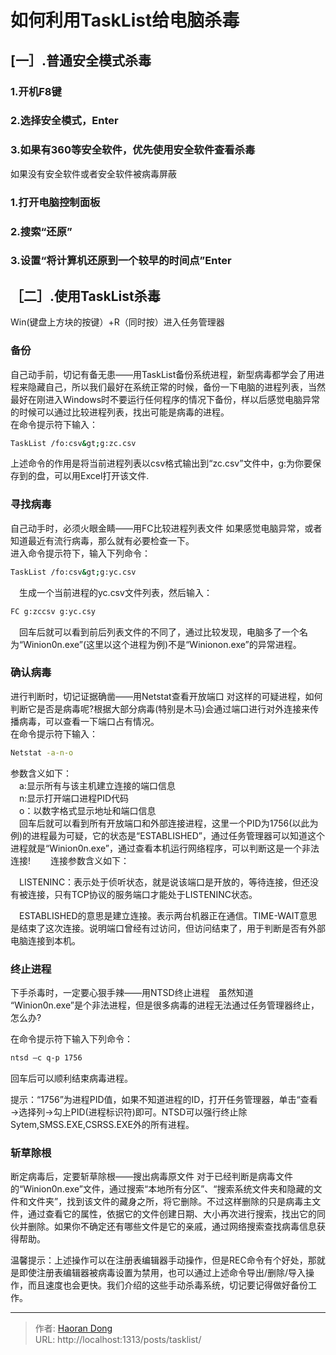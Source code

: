 # 如何利用TaskList给电脑杀毒

 ## [一］.普通安全模式杀毒
 ### 1.开机F8键
 ### 2.选择安全模式，Enter 
 ### 3.如果有360等安全软件，优先使用安全软件查看杀毒 
   如果没有安全软件或者安全软件被病毒屏蔽 
 ### 1.打开电脑控制面板
 ### 2.搜索“还原” 
 ### 3.设置“将计算机还原到一个较早的时间点”Enter
 
 
 ## ［二］.使用TaskList杀毒
Win(键盘上方块的按键）&#43;R（同时按）进入任务管理器
### 备份
自己动手前，切记有备无患——用TaskList备份系统进程，新型病毒都学会了用进程来隐藏自己，所以我们最好在系统正常的时候，备份一下电脑的进程列表，当然最好在刚进入Windows时不要运行任何程序的情况下备份，样以后感觉电脑异常的时候可以通过比较进程列表，找出可能是病毒的进程。  
在命令提示符下输入： 
``` bash
TaskList /fo:csv&gt;g:zc.csv　　
```
上述命令的作用是将当前进程列表以csv格式输出到“zc.csv”文件中，g:为你要保存到的盘，可以用Excel打开该文件.　　
### 寻找病毒
自己动手时，必须火眼金睛——用FC比较进程列表文件 如果感觉电脑异常，或者知道最近有流行病毒，那么就有必要检查一下。  
进入命令提示符下，输入下列命令：　　                   
``` bash
TaskList /fo:csv&gt;g:yc.csv　
```
　生成一个当前进程的yc.csv文件列表，然后输入：
``` bash
FC g:zccsv g:yc.csy　
```
　回车后就可以看到前后列表文件的不同了，通过比较发现，电脑多了一个名为“Winion0n.exe”(这里以这个进程为例)不是“Winionon.exe”的异常进程。　　
### 确认病毒
进行判断时，切记证据确凿——用Netstat查看开放端口 对这样的可疑进程，如何判断它是否是病毒呢?根据大部分病毒(特别是木马)会通过端口进行对外连接来传播病毒，可以查看一下端口占有情况。　  
在命令提示符下输入：
``` bash
Netstat -a-n-o
```
参数含义如下：　    
　a:显示所有与该主机建立连接的端口信息　  
　n:显示打开端口进程PID代码　  
　o：以数字格式显示地址和端口信息　  
　回车后就可以看到所有开放端口和外部连接进程，这里一个PID为1756(以此为例)的进程最为可疑，它的状态是“ESTABLISHED”，通过任务管理器可以知道这个进程就是“Winion0n.exe”，通过查看本机运行网络程序，可以判断这是一个非法连接!　　
连接参数含义如下：　   
  
　LISTENINC：表示处于侦听状态，就是说该端口是开放的，等待连接，但还没有被连接，只有TCP协议的服务端口才能处于LISTENINC状态。　    

　ESTABLISHED的意思是建立连接。表示两台机器正在通信。TIME-WAIT意思是结束了这次连接。说明端口曾经有过访问，但访问结束了，用于判断是否有外部电脑连接到本机。
### 终止进程
下手杀毒时，一定要心狠手辣——用NTSD终止进程　虽然知道 “Winion0n.exe”是个非法进程，但是很多病毒的进程无法通过任务管理器终止，怎么办?　　  

在命令提示符下输入下列命令：
``` bash
ntsd –c q-p 1756　　
```
回车后可以顺利结束病毒进程。　  

提示：“1756”为进程PID值，如果不知道进程的ID，打开任务管理器，单击“查看→选择列→勾上PID(进程标识符)即可。NTSD可以强行终止除Sytem,SMSS.EXE,CSRSS.EXE外的所有进程。　　  

### 斩草除根
断定病毒后，定要斩草除根——搜出病毒原文件 对于已经判断是病毒文件的“Winion0n.exe”文件，通过搜索“本地所有分区”、“搜索系统文件夹和隐藏的文件和文件夹”，找到该文件的藏身之所，将它删除。不过这样删除的只是病毒主文件，通过查看它的属性，依据它的文件创建日期、大小再次进行搜索，找出它的同伙并删除。如果你不确定还有哪些文件是它的亲戚，通过网络搜索查找病毒信息获得帮助。　　

温馨提示：上述操作可以在注册表编辑器手动操作，但是REC命令有个好处，那就是即使注册表编辑器被病毒设置为禁用，也可以通过上述命令导出/删除/导入操作，而且速度也会更快。我们介绍的这些手动杀毒系统，切记要记得做好备份工作。
 
 

---

> 作者: [Haoran Dong](https://github.com/TEWQ1314)  
> URL: http://localhost:1313/posts/tasklist/  


